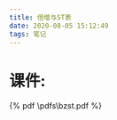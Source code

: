 ```yaml
---
title: 倍增与ST表
date: 2020-08-05 15:12:49
tags: 笔记
---
```



# 课件:
<!--more-->
{% pdf \pdfs\bzst.pdf %}
